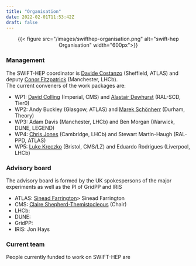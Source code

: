 ```yaml
---
title: "Organisation"
date: 2022-02-01T11:53:42Z
draft: false
---
```

<center> {{< figure src="/images/swifthep-organisation.png" alt="swift-hep Organisation" width="600px">}} </center>

### Management 
The SWIFT-HEP coordinator is [Davide Costanzo]("mailto:davide.costanzo@cern.ch") (Sheffield, ATLAS) 
and deputy [Conor Fitzpatrick](mailto:conor.fitzpatrick@cern.ch) (Manchester, LHCb). <br>
The current conveners of the work packages are:

* WP1: [David Colling](mailto:d.colling@imperial.ac.uk) (Imperial, CMS) and [Alastair Dewhurst](mailto:alastair.dewhurst@stfc.ac.uk)  (RAL-SCD, Tier0)
* WP2: Andy Buckley (Glasgow, ATLAS) and [Marek Sch&ouml;nherr](mailto:marek.schoenherr@cern.ch) (Durham, Theory) 
* WP3: Adam Davis (Manchester, LHCb) and Ben Morgan (Warwick, DUNE, LEGEND)
* WP4: [Chris Jones](mailto:jonesc@hep.phy.cam.ac.uk ) (Cambridge, LHCb) and Stewart Martin-Haugh (RAL-PPD, ATLAS) 
* WP5: [Luke Kreczko](mailto:l.kreczko@bristol.ac.uk) (Bristol, CMS/LZ) and Eduardo Rodrigues (Liverpool, LHCb)

### Advisory board 
The advisory board is formed by the UK spokespersons of the major experiments as well as the PI of GridPP and IRIS

* ATLAS: [Sinead Farrington](mailto:sinead.farrington@cern.ch")> Sinead Farrington
* CMS: [Claire Shepherd-Themistocleous](mailto:Claire.Shepherd@stfc.ac.uk")  (Chair)
* LHCb: 
* DUNE: 
* GridPP: 
* IRIS: Jon Hays

### Current team 
People currently funded to work on SWIFT-HEP are

